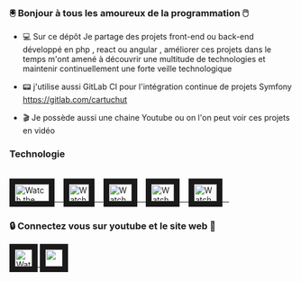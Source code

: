 ### :trackball: Bonjour à tous les amoureux de la programmation :computer_mouse:

- :computer: Sur ce dépôt Je partage des projets front-end ou back-end développé en php , react ou angular , améliorer ces projets dans le temps m'ont amené à découvrir une multitude de technologies et maintenir continuellement une forte veille technologique

- :pager: j'utilise aussi GitLab CI pour l'intégration continue de projets Symfony https://gitlab.com/cartuchut

- :clapper: Je possède aussi une chaine Youtube ou on l'on peut voir ces projets en vidéo

### Technologie  
<br>
  <a href="#">
  <img width="60" height="30" src="https://upload.wikimedia.org/wikipedia/it/0/0e/Symfony.png" alt="Watch the video" width="240" height="180" border="10"   />&nbsp; &nbsp; 
  </a>

  <a href="#">
  <img width="35" height="30" src="https://cdn.pixabay.com/photo/2015/04/23/17/41/javascript-736400_960_720.png" alt="Watch the video" width="240"       height="180" border="10" />&nbsp; &nbsp; 
  </a>

  <a href="#">
 <img width="40" height="30" src="https://images.assetsdelivery.com/compings_v2/mo75/mo752103/mo75210300005.jpg" alt="Watch the video" width="240" height="180" border="10" />&nbsp; &nbsp; 
</a>

<a href="#">
 <img width="40" height="30" src="https://st2.depositphotos.com/thumbs/1796420/vector/5786/57860713/api_thumb_450.jpg?forcejpeg=true" alt="Watch the video" width="240" height="180" border="10" />&nbsp; &nbsp; 
</a>

<a href="#">
 <img width="40" height="30" src="https://img2.freepng.fr/20180816/wjj/kisspng-logo-mysql-5-einfhrung-programmierung-referen-mysql-5b758eb2670562.190553501534430898422.jpg" alt="Watch the video" width="240" height="180" border="10" />&nbsp; &nbsp; 
</a>

### :lock: Connectez vous sur youtube et le site web :key:


<a href="https://www.youtube.com/channel/UCFV8c_CzIpVLV5BqbGL_z6A" target="_blank">
 <img width="30" height="30" src="https://cdn.icon-icons.com/icons2/2428/PNG/512/youtube_black_logo_icon_147044.png" alt="Watch the video" width="240" height="180" border="10" />
</a>

<a href="http://goxaweb.free.fr/" target="_blank">
 <img width="30" height="30" src="https://publicdomainvectors.org/photos/WWW-Icon-White-on-Grey.png" alt="" width="240" height="180" border="10"/ >
</a>

